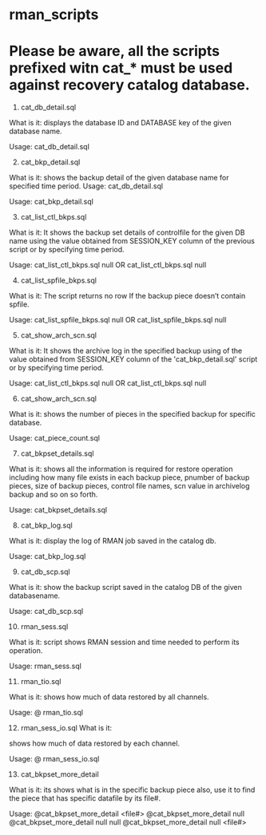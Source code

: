 # rman_scripts
# Please be aware, all the scripts prefixed witn cat_* must be used against recovery catalog database.
1. cat_db_detail.sql
 
What is it: 
displays the database ID and DATABASE key of the given database name.

Usage:
cat_db_detail.sql <DB Name>



2. cat_bkp_detail.sql 

What is it: 
shows the backup detail of the given database name for specified time period. 
Usage:
cat_db_detail.sql <DB Name>

Usage:
cat_bkp_detail.sql <DB Name> <How long duration>


3.  cat_list_ctl_bkps.sql
 
What is it: 
It shows the backup set details of controlfile for the given DB name using the value obtained from
SESSION_KEY column of the previous script or by specifying time period. 
 
Usage:
cat_list_ctl_bkps.sql <DB Name> <specific backup session key> null
OR
cat_list_ctl_bkps.sql <DB Name> null <How long duration> 


4.  cat_list_spfile_bkps.sql
 
What is it: 
The script returns no row If the backup piece doesn’t contain spfile.

Usage:
cat_list_spfile_bkps.sql <DB Name> <specific backup session key> null
OR
cat_list_spfile_bkps.sql <DB Name> null <piece name>


5. cat_show_arch_scn.sql

What is it: 
It shows the archive log in the specified backup using of the value obtained from SESSION_KEY
column of the 'cat_bkp_detail.sql' script or by specifying time period.

Usage:
cat_list_ctl_bkps.sql <DB Name> <specific backup session key> null
OR
cat_list_ctl_bkps.sql <DB Name> null <piece name>



6. cat_show_arch_scn.sql

What is it: 
shows the number of pieces in the specified backup for specific database.

Usage:
cat_piece_count.sql <DB Name> <specific backup session key>



7. cat_bkpset_details.sql

What is it: 
shows all the information is required for restore operation including how many file exists in each backup piece,
pnumber of backup pieces, size of backup pieces, control file names, scn value in archivelog backup and so on so forth.

Usage:
cat_bkpset_details.sql <DB Name> <specific backup session key>



8. cat_bkp_log.sql

What is it: 
display the log of RMAN job saved in the catalog db.

Usage:
cat_bkp_log.sql <DB key> <specific backup session key>



9. cat_db_scp.sql

What is it: 
show the backup script saved in the catalog DB of the given databasename.

Usage:
cat_db_scp.sql <DB Name>



10. rman_sess.sql

What is it: 
script shows RMAN session and time needed to perform its operation.

Usage:
rman_sess.sql



11. rman_tio.sql

What is it: 
shows how much of data restored by all channels. 

Usage:
@ rman_tio.sql



12. rman_sess_io.sql
What is it: 

shows how much of data restored by each channel. 

Usage:
@ rman_sess_io.sql


13. cat_bkpset_more_detail

What is it: 
its shows what is in the specific backup piece 
also, use it to find the piece that has specific datafile by its file#.

Usage:
@cat_bkpset_more_detail <DB Name> <specific backup session key> <piece name> <file#>
@cat_bkpset_more_detail <DB Name> <specific backup session key> <piece name> null
@cat_bkpset_more_detail <DB Name> <specific backup session key> null null 
@cat_bkpset_more_detail <DB Name> <specific backup session key> null <file#>

